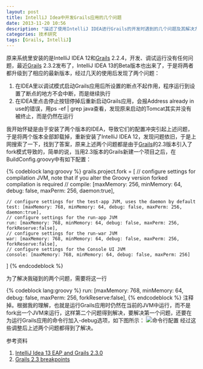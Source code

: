 ```yaml
---
layout: post
title: IntelliJ Idea中开发Grails应用的几个问题
date: 2013-11-20 10:56
description: "描述了使用IntelliJ IDEA进行Grails的开发时遇到的几个问题及其解决方法"
categories: 技术研究
tags: [Grails, IntelliJ]
---
```


原来系统里安装的是IntelliJ IDEA 12和[Grails](http://grails.org) 2.2.4，开发、调试运行没有任何问题，最近[Grails](http://grails.org) 2.3.2发布了，IntelliJ IDEA 13的Beta版本也出来了，于是将两者都升级到了相应的最新版本，经过几天的使用后发现了两个问题：

1. 在IDEA里以调试模式启动Grails应用后所设置的断点不起作用，程序运行到设置了断点的地方不会中断，而是继续执行
2. 在IDEA里点击停止按钮停掉后重新启动Grails应用，会报Address already in use的错误，用ps -ef | grep java查看，发现原来启动的Tomcat其实并没有被终止，而是仍然在运行

我开始怀疑是由于安装了两个版本的IDEA，导致它们的配置冲突引起上述问题，于是将两个版本全部卸载掉，重新安装了IntelliJ IDEA 12，发现问题依旧，于是上网搜索了一下，找到了答案，原来上述两个问题都是由于[Grails](http://grails.org)的2.3版本引入了fork模式导致的，简单的说，当用2.3版本的Grails新建一个项目之后，在BuildConfig.groovy中有如下配置：

{% codeblock lang:groovy %}
grails.project.fork = [
    // configure settings for compilation JVM, note that if you alter the Groovy version forked compilation is required
    //  compile: [maxMemory: 256, minMemory: 64, debug: false, maxPerm: 256, daemon:true],

    // configure settings for the test-app JVM, uses the daemon by default
    test: [maxMemory: 768, minMemory: 64, debug: false, maxPerm: 256, daemon:true],
    // configure settings for the run-app JVM
    run: [maxMemory: 768, minMemory: 64, debug: false, maxPerm: 256, forkReserve:false],
    // configure settings for the run-war JVM
    war: [maxMemory: 768, minMemory: 64, debug: false, maxPerm: 256, forkReserve:false],
    // configure settings for the Console UI JVM
    console: [maxMemory: 768, minMemory: 64, debug: false, maxPerm: 256]
]
{% endcodeblock %}

为了解决我碰到的两个问题，需要将这一行

{% codeblock lang:groovy %}
run: [maxMemory: 768, minMemory: 64, debug: false, maxPerm: 256, forkReserve:false],
{% endcodeblock %}
注释掉。根据我的理解，也就是运行Grails应用时仍然在当前的JVM中运行，而不是fork出一个JVM来运行，这样第二个问题得到解决，要解决第一个问题，还要在为运行Grails应用的命令行加入-debug选项，如下图所示：
![命令行配置]({{site.url}}/images/intellij-debug.jpg)
经过这些调整后上述两个问题都得到了解决。

参考资料

1. [IntelliJ Idea 13 EAP and Grails 2.3.0](http://vasya10.wordpress.com/2013/09/29/intellij-idea-13-eap-and-grails-2-3-0/)
2. [Grails 2.3 breakpoints](http://devnet.jetbrains.com/message/5498220;jsessionid=637BBFE806169DA22453426D2C92E6E7#5498220)
